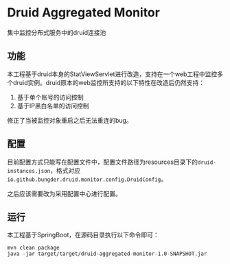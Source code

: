 # Druid Aggregated Monitor

集中监控分布式服务中的druid连接池

## 功能

本工程基于druid本身的StatViewServlet进行改造，支持在一个web工程中监控多个druid实例。druid原本的web监控所支持的以下特性在改造后仍然支持：

1. 基于单个账号的访问控制
2. 基于IP黑白名单的访问控制

修正了当被监控对象重启之后无法重连的bug。


## 配置

目前配置方式只能写在配置文件中，配置文件路径为resources目录下的`druid-instances.json`，格式对应`io.github.bungder.druid.monitor.config.DruidConfig`。

之后应该需要改为采用配置中心进行配置。

## 运行

本工程基于SpringBoot，在源码目录执行以下命令即可：

```
mvn clean package
java -jar target/target/druid-aggregated-monitor-1.0-SNAPSHOT.jar
```

